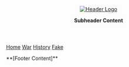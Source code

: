 <header>
  <a href="/">
    <img src="/media/site/header.png" alt="Header Logo" class="logo" />
  </a>

  **Subheader Content**
</header>

<nav>

  [Home](/)
  [War](/war)
  [History](/history)
  [Fake](/fake)

</nav>

<article>
  <templateContent></templateContent>
</article>

<footer>
  **[Footer Content]**
</footer>